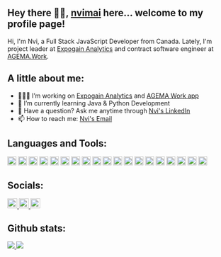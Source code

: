## Hey there 👋🏽, [nvimai](https://nvimai.com/) here... welcome to my profile page!

Hi, I'm Nvi, a Full Stack JavaScript Developer from Canada. Lately, I'm project leader at [Expogain Analytics](https://analytics.expogain.com) and contract software engineer at [AGEMA.Work](https://agema.work).
<br />

## A little about me:

- 👨🏽‍💻 I’m working on [Expogain Analytics](https://analytics.expogain.com) and [AGEMA Work app](https://agema.work)
- 🌱 I’m currently learning Java & Python Development
- 💬 Have a question? Ask me anytime through [Nvi's LinkedIn](https://www.linkedin.com/in/nvimai/)
- 📫 How to reach me: [Nvi's Email](mailto:contact@nvimai.com)

## Languages and Tools:

<code><img height="20" src="https://cdn.jsdelivr.net/npm/simple-icons@v3/icons/javascript.svg"></code>
<code><img height="20" src="https://cdn.jsdelivr.net/npm/simple-icons@v3/icons/html5.svg"></code>
<code><img height="20" src="https://cdn.jsdelivr.net/npm/simple-icons@v3/icons/css3.svg"></code>
<code><img height="20" src="https://cdn.jsdelivr.net/npm/simple-icons@v3/icons/react.svg"></code>
<code><img height="20" src="https://cdn.jsdelivr.net/npm/simple-icons@v3/icons/angular.svg"></code>
<code><img height="20" src="https://cdn.jsdelivr.net/npm/simple-icons@v3/icons/vue-dot-js.svg"></code>
<code><img height="20" src="https://cdn.jsdelivr.net/npm/simple-icons@v3/icons/gatsby.svg"></code>
<code><img height="20" src="https://cdn.jsdelivr.net/npm/simple-icons@v3/icons/graphql.svg"></code>
<code><img height="20" src="https://cdn.jsdelivr.net/npm/simple-icons@v3/icons/node-dot-js.svg"></code>
<code><img height="20" src="https://cdn.jsdelivr.net/npm/simple-icons@v3/icons/ionic.svg"></code>
<code><img height="20" src="https://cdn.jsdelivr.net/npm/simple-icons@v3/icons/csharp.svg"></code>
<code><img height="20" src="https://cdn.jsdelivr.net/npm/simple-icons@v3/icons/mysql.svg"></code>
<code><img height="20" src="https://cdn.jsdelivr.net/npm/simple-icons@v3/icons/microsoftsqlserver.svg"></code>
<code><img height="20" src="https://cdn.jsdelivr.net/npm/simple-icons@v3/icons/shopify.svg"></code>
<code><img height="20" src="https://cdn.jsdelivr.net/npm/simple-icons@v3/icons/github.svg"></code>
<code><img height="20" src="https://cdn.jsdelivr.net/npm/simple-icons@v3/icons/php.svg"></code>
<code><img height="20" src="https://cdn.jsdelivr.net/npm/simple-icons@v3/icons/linode.svg"></code>
<code><img height="20" src="https://cdn.jsdelivr.net/npm/simple-icons@v3/icons/digitalocean.svg"></code>
<code><img height="20" src="https://cdn.jsdelivr.net/npm/simple-icons@v3/icons/amazonaws.svg"></code>

## Socials:

<a href="https://www.linkedin.com/in/nvimai/">
  <img alt="Nvi Mai LinkedIn" width="22px" src="https://cdn.jsdelivr.net/npm/simple-icons@v3/icons/linkedin.svg" />
</a>
<a href="https://www.facebook.com/nhatvuongminhmai/">
  <img alt="Nhat Vuong Minh Mai | Facebook" width="22px" src="https://cdn.jsdelivr.net/npm/simple-icons@3.8.0/icons/facebook.svg" />
</a>
<a href="https://www.instagram.com/nvimai/">
  <img alt="Nvi's Instagram" width="22px" src="https://cdn.jsdelivr.net/npm/simple-icons@v3/icons/instagram.svg" />
</a>

<br />

## Github stats:
<a href="https://github.com/anuraghazra/github-readme-stats">
  <img src="https://github-readme-stats.vercel.app/api?username=nvimai&show_icons=true&hide_border=true&count_private=true" />
</a>
<a href="https://github.com/anuraghazra/convoychat">
  <img src="https://github-readme-stats.vercel.app/api/top-langs/?username=nvimai&layout=compact" />
</a>
